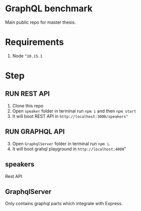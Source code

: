# GraphQL benchmark

Main public repo for master thesis.

# Requirements

1. Node `^10.15.1`

# Step

## RUN REST API

1. Clone this repo
2. Open `speaker` folder in terminal run `npm i` and then `npm start`
3. It will boot REST API in `http://localhost:3000/speakers"`

## RUN GRAPHQL API

3. Open `GraphqlServer` folder in terminal run `npm i`.
4. It will boot grahql playground in `http://localhost:4000`"

## speakers

Rest API

## GraphqlServer

Only contains graphql parts which integrate with Express.
